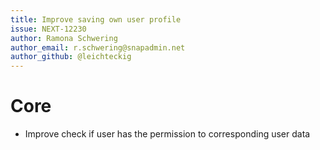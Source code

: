 ```yaml
---
title: Improve saving own user profile
issue: NEXT-12230
author: Ramona Schwering
author_email: r.schwering@snapadmin.net
author_github: @leichteckig
---
```

# Core
* Improve check if user has the permission to corresponding user data
